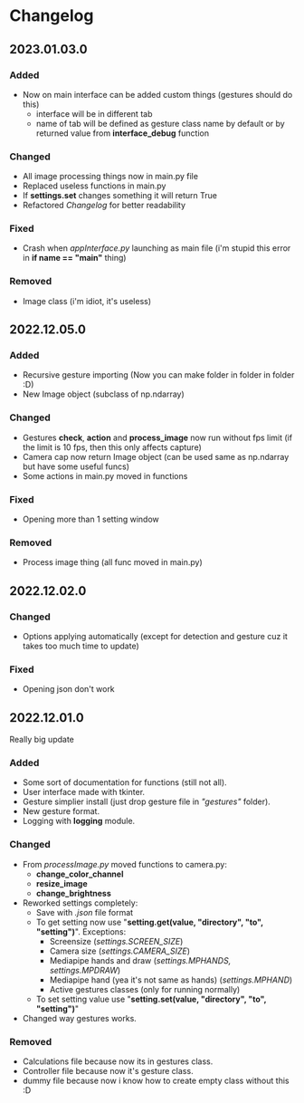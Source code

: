 # Changelog

## 2023.01.03.0

### Added
- Now on main interface can be added custom things (gestures should do this)
    - interface will be in different tab
    - name of tab will be defined as gesture class name by default or by returned value from **interface_debug** function

### Changed
- All image processing things now in main.py file
- Replaced useless functions in main.py
- If **settings.set** changes something it will return True
- Refactored *Changelog* for better readability

### Fixed
- Crash when *appInterface.py* launching as main file (i'm stupid this error in **if name == "main"** thing)

### Removed
- Image class (i'm idiot, it's useless)

## 2022.12.05.0

### Added
- Recursive gesture importing (Now you can make folder in folder in folder :D)
- New Image object (subclass of np.ndarray)

### Changed
- Gestures **check**, **action** and **process_image** now run without fps limit (if the limit is 10 fps, then this only affects capture)
- Camera cap now return Image object (can be used same as np.ndarray but have some useful funcs)
- Some actions in main.py moved in functions

### Fixed
- Opening more than 1 setting window

### Removed
- Process image thing (all func moved in main.py)

## 2022.12.02.0

### Changed
- Options applying automatically (except for detection and gesture cuz it takes too much time to update)

### Fixed
- Opening json don't work

## 2022.12.01.0

Really big update

### Added
- Some sort of documentation for functions (still not all).
- User interface made with tkinter.
- Gesture simplier install (just drop gesture file in *"gestures"* folder).
- New gesture format.
- Logging with **logging** module.

### Changed
- From *processImage.py* moved functions to camera.py:
    - **change_color_channel**
    - **resize_image**
    - **change_brightness**
- Reworked settings completely:
    - Save with *.json* file format
    - To get setting now use "**setting.get(value, "directory", "to", "setting")**". Exceptions:
        - Screensize (*settings.SCREEN_SIZE*)
        - Camera size (*settings.CAMERA_SIZE*)
        - Mediapipe hands and draw (*settings.MPHANDS, settings.MPDRAW*)
        - Mediapipe hand (yea it's not same as hands) (*settings.MPHAND*)
        - Active gestures classes (only for running normally)
    - To set setting value use "**setting.set(value, "directory", "to", "setting")**"
- Changed way gestures works.

### Removed
- Calculations file because now its in gestures class.
- Controller file because now it's gesture class.
- dummy file because now i know how to create empty class without this :D
